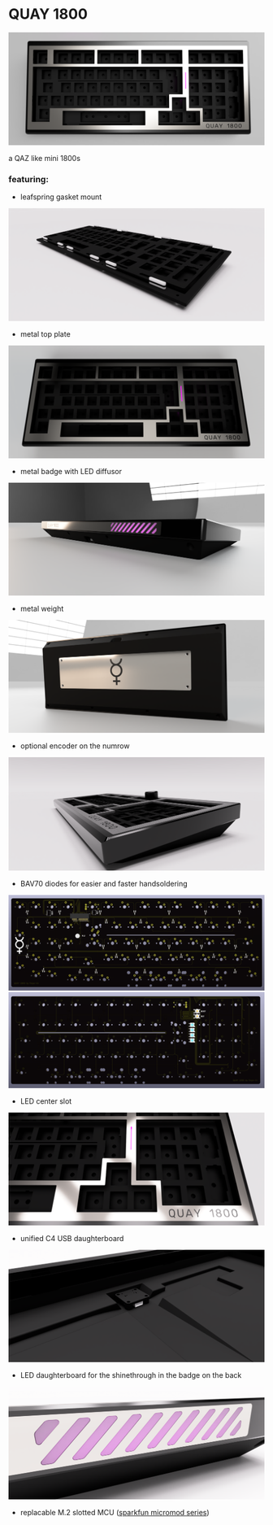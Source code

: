 # QUAY 1800

![quay](https://github.com/freya-irl/quay1800/blob/main/pictures/front%20bright.png)


a QAZ like mini 1800s

### featuring:
- leafspring gasket mount

![leafspring mount](https://github.com/freya-irl/quay1800/blob/main/pictures/gasket%20mount.png)

- metal top plate

![metal top plate](https://github.com/freya-irl/quay1800/blob/main/pictures/front.PNG)

- metal badge with LED diffusor

![metal badge](https://github.com/freya-irl/quay1800/blob/main/pictures/badge.png)

- metal weight

![metal weight](https://github.com/freya-irl/quay1800/blob/main/pictures/weight.PNG)

- optional encoder on the numrow

![encoder](https://github.com/freya-irl/quay1800/blob/9371fbfaea8ad598317eca1522150ab725feb2c8/QAY_1800_2023-Feb-03_10-01-00PM-000_CustomizedView1138544444.png)

- BAV70 diodes for easier and faster handsoldering

![diodes](https://github.com/freya-irl/quay1800/blob/main/pictures/PCB%20front.PNG)
![pcb front](https://github.com/freya-irl/quay1800/blob/main/pictures/PCB%20back.PNG)

- LED center slot

![center slot](https://github.com/freya-irl/quay1800/blob/main/pictures/LED%20front%20detail.PNG)

- unified C4 USB daughterboard

![daughterboard](https://github.com/freya-irl/quay1800/blob/main/pictures/daugtherboard%20and%20channels.png)

- LED daughterboard for the shinethrough in the badge on the back

![badge diffuser](  https://github.com/freya-irl/quay1800/blob/main/pictures/badge%20diffuser.png)

- replacable M.2 slotted MCU ([sparkfun micromod series](https://www.sparkfun.com/products/17720))
